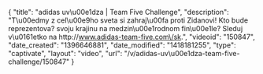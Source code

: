{
    "title": "adidas uv\u00e1dza | Team Five Challenge",
    "description": "T\u00edmy z cel\u00e9ho sveta si zahraj\u00fa proti Zidanovi! Kto bude reprezentova? svoju krajinu na medzin\u00e1rodnom fin\u00e1le? Sleduj v\u0161etko na http:\/\/www.adidas-team-five.com\/sk.",
    "videoid": "150847",
    "date_created": "1396646881",
    "date_modified": "1418181255",
    "type": "captivate",
    "layout": "video",
    "url": "\/v\/adidas-uv\u00e1dza-team-five-challenge\/150847"
}
